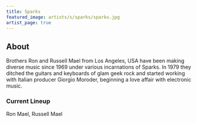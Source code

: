 ```yaml
---
title: Sparks
featured_image: artists/s/sparks/sparks.jpg
artist_page: true
---
```

## About

Brothers Ron and Russell Mael from Los Angeles, USA have been making diverse music since 1969 under various incarnations of Sparks. In 1979 they ditched the guitars and keyboards of glam geek rock and started working with Italian producer Giorgio Moroder, beginning a love affair with electronic music.

### Current Lineup

Ron Mael, Russell Mael

